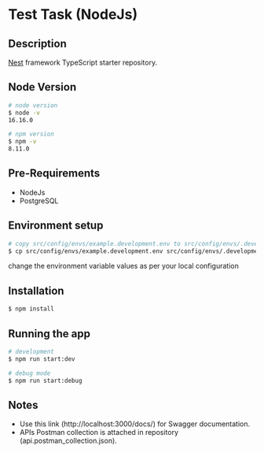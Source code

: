 # Test Task (NodeJs)

## Description

[Nest](https://github.com/nestjs/nest) framework TypeScript starter repository.

## Node Version

```bash
# node version
$ node -v
16.16.0

# npm version
$ npm -v
8.11.0
```

## Pre-Requirements

-   NodeJs
-   PostgreSQL

## Environment setup

```bash
# copy src/config/envs/example.development.env to src/config/envs/.development.env
$ cp src/config/envs/example.development.env src/config/envs/.development.env
```

change the environment variable values as per your local configuration

## Installation

```bash
$ npm install
```

## Running the app

```bash
# development
$ npm run start:dev

# debug mode
$ npm run start:debug
```

## Notes

-   Use this link (http://localhost:3000/docs/) for Swagger documentation.
-   APIs Postman collection is attached in repository (api.postman_collection.json).
